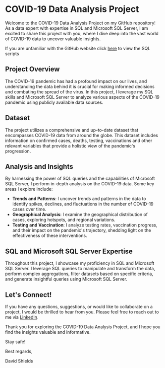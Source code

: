 # COVID-19 Data Analysis Project

Welcome to the COVID-19 Data Analysis Project on my GitHub repository! As a data expert with expertise in SQL and Microsoft SQL Server, I am excited to share this project with you, where I dive deep into the vast world of COVID-19 data to uncover valuable insights.

If you are unfamiliar with the GitHub website click [here](https://github.com/Dave-314/Covid-19-data-SQL-scripts/blob/main/Covid%20data%20SQL%20script.sql) to view the SQL scripts

## Project Overview
The COVID-19 pandemic has had a profound impact on our lives, and understanding the data behind it is crucial for making informed decisions and combating the spread of the virus. In this project, I leverage my SQL skills and Microsoft SQL Server to analyze various aspects of the COVID-19 pandemic using publicly available data sources.

## Dataset
The project utilizes a comprehensive and up-to-date dataset that encompasses COVID-19 data from around the globe. This dataset includes information on confirmed cases, deaths, testing, vaccinations and other relevant variables that provide a holistic view of the pandemic's progression.

## Analysis and Insights
By harnessing the power of SQL queries and the capabilities of Microsoft SQL Server, I perform in-depth analysis on the COVID-19 data. Some key areas I explore include:

- **Trends and Patterns**: I uncover trends and patterns in the data to identify spikes, declines, and fluctuations in the number of COVID-19 cases over time.
- **Geographical Analysis**: I examine the geographical distribution of cases, exploring hotspots, and regional variations.
- **Testing and Vaccination**: I analyze testing rates, vaccination progress, and their impact on the pandemic's trajectory, shedding light on the effectiveness of these interventions.

## SQL and Microsoft SQL Server Expertise
Throughout this project, I showcase my proficiency in SQL and Microsoft SQL Server. I leverage SQL queries to manipulate and transform the data, perform complex aggregations, filter datasets based on specific criteria, and generate insightful queries using Microsoft SQL Server.

## Let's Connect!
If you have any questions, suggestions, or would like to collaborate on a project, I would be thrilled to hear from you. Please feel free to reach out to me via [LinkedIn](https://www.linkedin.com/in/david-shields/).

Thank you for exploring the COVID-19 Data Analysis Project, and I hope you find the insights valuable and informative.

Stay safe!

Best regards,

David Shields
